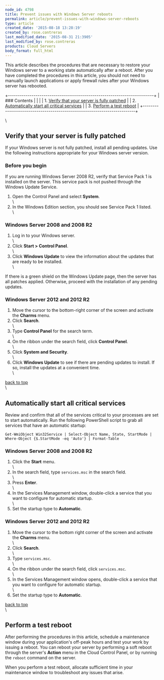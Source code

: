 ```yaml
---
node_id: 4798
title: Prevent issues with Windows Server reboots
permalink: article/prevent-issues-with-windows-server-reboots
type: article
created_date: '2015-08-18 13:28:19'
created_by: rose.contreras
last_modified_date: '2015-08-31 21:3905'
last_modified_by: rose.contreras
products: Cloud Servers
body_format: full_html
---
```


This article describes the procedures that are necessary to restore your
Windows server to a working state automatically after a reboot. After
you have completed the procedures in this article, you should not need
to manually launch applications or apply firewall rules after your
Windows server has rebooted.

+--------------------------------------------------------------------------+
| ### Contents                                                             |
|                                                                          |
| 1.  [Verify that your server is fully patched](verify)                   |
| 2.  [Automatically start all critical services](crit)                    |
| 3.  [Perform a test reboot](test)                                        |
+--------------------------------------------------------------------------+

\

Verify that your server is fully patched
----------------------------------------

If your Windows server is not fully patched, install all pending
updates. Use the following instructions appropriate for your Windows
server version.

### Before you begin

If you are running Windows Server 2008 R2, verify that Service Pack 1 is
installed on the server. This service pack is not pushed through the
Windows Update Service.

1.  Open the Control Panel and select **System**.\
    \
2.  In the Windows Edition section, you should see Service Pack 1
    listed.\
    \

### Windows Server 2008 and 2008 R2

1.  Log in to your Windows server.\
    \
2.  Click **Start \> Control Panel**.\
    \
3.  Click **Windows Update** to view the information about the updates
    that are ready to be installed.\
    \

If there is a green shield on the Windows Update page, then the server
has all patches applied. Otherwise, proceed with the installation of any
pending updates.

### Windows Server 2012 and 2012 R2

1.  Move the cursor to the bottom-right corner of the screen and
    activate the **Charms** menu.
2.  Click **Search**.\
    \
3.  Type **Control Panel** for the search term.\
    \
4.  On the ribbon under the search field, click **Control Panel**.\
    \
5.  Click **System and Security**.\
    \
6.  Click **Windows Update** to see if there are pending updates to
    install. If so, install the updates at a convenient time.\
    \

[back to top](#top)\
\

Automatically start all critical services
-----------------------------------------

Review and confirm that all of the services critical to your processes
are set to start automatically. Run the following PowerShell script to
grab all services that have an automatic startup:

    Get-WmiObject Win32Service | Select-Object Name, State, StartMode | Where-Object {$.StartMode -eq 'Auto'} | Format-Table

### Windows Server 2008 and 2008 R2

1.  Click the **Start** menu.\
    \
2.  In the search field, type `services.msc` in the search field.\
    \
3.  Press **Enter**.\
    \
4.  In the Services Management window, double-click a service that you
    want to configure for automatic startup.\
    \
5.  Set the startup type to **Automatic**.

### Windows Server 2012 and 2012 R2

1.  Move the cursor to the bottom right corner of the screen and
    activate the **Charms** menu.\
    \
2.  Click **Search**.\
    \
3.  Type `services.msc`.\
    \
4.  On the ribbon under the search field, click `services.msc`.\
    \
5.  In the Services Management window opens, double-click a service that
    you want to configure for automatic startup.\
    \
6.  Set the startup type to **Automatic**.

[back to top](#top)\
\

Perform a test reboot
---------------------

After performing the procedures in this article, schedule a maintenance
window during your application's off-peak hours and test your work by
issuing a reboot. You can reboot your server by performing a soft reboot
through the server's **Action** menu in the Cloud Control Panel, or by
running the `reboot` command on the server.

When you perform a test reboot, allocate sufficient time in your
maintenance window to troubleshoot any issues that arise.

 

